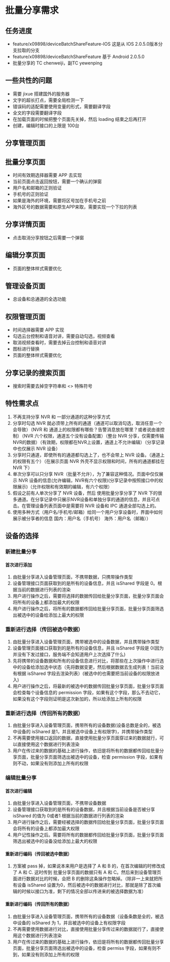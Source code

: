 # 批量分享需求

## 任务进度

* feature/x09898/deviceBatchShareFeature-IOS      这是从 IOS 2.0.5.0版本分支拉取的分支
* feature/x09898/deviceBatchShareFeature          基于 Android 2.0.5.0
* 批量分享的 TC chenweiji，副TC yewenping

## 一些共性的问题

* 需要 jixue 搭建国外的服务器
* 文字的超长打点，需要全局检测一下
* 错误码的适配需要使用变量的形式，需要翻译字段
* 全文的字段需要翻译字段
* 在加载页面的时候把整个页面先关掉，然后 loading 结束之后再打开
* 创建，编辑时接口的上限是 100台

## 分享管理页面

## 批量分享页面

* 时间有效期选择器需要 APP 去实现
* 当前页面点击返回按钮，需要一个确认的弹窗
* 用户名和邮箱的正则验证
* 手机号的正则验证
* 如果是海外的环境，需要将区号加在手机号之前
* 海外区号的数据需要和原生APP来取，需要实现一个下拉的列表

## 分享详情页面

* 点击取消分享按钮之后需要一个弹窗

## 编辑分享页面

* 页面的整体样式需要优化

## 管理设备页面

* 总设备和总通道的全选功能

## 权限管理页面

* 时间选择器需要 APP 实现
* 勾选云台控制和语音对讲，需要自动勾选，视频查看
* 取消视频查看时，需要去掉云台控制和语音对讲
* 图标进行替换
* 页面的整体样式需要优化

## 分享记录的搜索页面

* 搜索时需要去掉空字符串和 <> 特殊符号

## 特性需求点

1. 不再支持分享 NVR 和 一部分通道的这种分享方式
2. 分享时勾选 NVR 就必须带上所有的通道（通道可以取消勾选，取消任意一个会导致）（NVR 和 通道上的权限都有哪些？告警消息放在哪里？或者说由谁控制）（NVR 六个权限，通道五个没有设备配置）（整台 NVR 分享，仅需要传输 NVR的数据）（有效期，权限都在NVR上设置，通道上不允许编辑）（分享记录中也仅展示 NVR 设备）
3. 分享时只通道，即使所有的通道都勾选上了，也不会带上 NVR 设备。（通道上的权限有五个）（在展示页面 NVR 外壳不显示权限和时间，所有的通道都挂在 NVR 下）
4. 单次分享可以只分享 NVR（批量不允许），为了兼容这种情况。页面中仅仅展示 NVR 设备的信息(允许编辑，NVR有六个权限)(分享记录中按照接口中的权限展示)（允许权限和有效期的编辑，有六个权限）
5. 假设之前有人单次分享了 NVR 设备，然后 使用批量分享分享了 NVR 下的很多通道。在分享记录中只展示NVR设备和单独分享的通道的信息，并且可点击。在管理设备列表页面中是需要将 NVR 设备和 IPC 通道全部勾选上的。
6. 使用多种方式（用户名/手机号/邮箱）给同一个用户分享设备时，界面中如何展示被分享者的信息 国内：用户名（手机号） 海外：用户名（邮箱））

## 设备的选择

### 新建批量分享

#### 首次进行添加

1. 由批量分享进入设备管理页面，不携带数据，只携带操作类型
2. 设备管理接口页面获取到的是所有的设备信息，并且 isShared 字段是 0。根据当前的数据进行列表的渲染
3. 用户进行操作之后，需要将选择的数据传回给批量分享页面，批量分享页面会将所有的设备上都添加最大的权限
4. 用户进行操作之后，将所有的数据都传回给批量分享页面，批量分享页面筛选出被选中的设备给添加上最大的权限

### 重新进行选择（传回被选中数据）

1. 由批量分享进入设备管理页面，携带被选中的设备数据，并且携带操作类型
2. 设备管理页面接口获取到的是所有的设备信息，并且 isShared 字段是 0(因为并没有下发过接口，服务端不会知道用户上次选择了什么)
3. 先将携带的设备数据和所有的设备信息进行对比，将那些在上次操作中进行选中的设备给添加选中状态（先将数据变更，然后根据数据去生成列表！当前没有根据 isShared 字段去渲染列表）(被选中的也需要把当前设备的权限放进入)
4. 用户进行操作之后，将最新的被选中的数据传回批量分享页面，批量分享页面会检查每个设备信息的 permission 字段，如果有这个字段，那么不去动它，如果没有这个字段则证明是这次新加的，所以给添加上所有的权限

### 重新进行选择（传回所有的数据）

1. 由批量分享进入设备管理页面，携带所有的设备数据(设备总数是全的，被选中设备的 isShared 是1，并且被选中设备上有权限字)，并携带操作类型
2. 不再需要使用接口返回的数据，直接使用批量分享页面穿过来的数据就行，可以直接使用这个数据进行列表渲染
3. 用户在传过来的数据的基础上进行操作，依旧是将所有的数据都传回给批量分享页面，批量分享页面筛选出被选中的设备，检查 permission 字段，如果有则不动，如果没有则添加上所有的权限

### 编辑批量分享

#### 首次进行编辑

1. 由批量分享进入设备管理页面，不携带设备数据
2. 设备管理接口获取到的是所有的设备数据，并且根据当前设备是否被分享 isShared 的值为 0或者1     根据当前的数据进行列表的渲染
3. 用户进行操作之后，需要经被选择的数据传回给批量分享页面，批量分享页面会将所有的设备上都添加最大权限
4. 用户记性操作之后。需要将所有的数据都传回给批量分享页面，批量分享页面筛选出被选中的设备没给添加上最大的权限

#### 重新进行编码（传回被选中数据）

1. 方案被 pass 掉，如果说本来用户是选择了 A 和 B 的，在首次编辑的时修改成了 A 和 C. 这时传到 批量分享页面的数据只有 A 和 C。然后来到设备管理页面进行数据对比的时候，会把 B 的删除这条操作忽略掉。（除非一上来就把所有设备 isShared 设置为0，然后被选中的数据进行对比，那就是除了首次编辑的时候以接口为准，剩下的情况全部以传进来的被选择数据为准）

#### 重新进行编码（传回所有的数据）

1. 由批量分享进入设备管理页面，携带所有的设备数据（设备条数是全的，被选中设备的 isShared 为 1，并且被选中的设备上有权限字段
2. 不再需要使用数据进行对比，直接使用批量分享传过来的数据就行了，直接使用这个数据进行列表渲染
3. 用户在传过来的数据的基础上进行操作，依旧是将所有的数据都传回批量分享页面，批量分享页面筛选出被选中的设备，检查 permiss 字段，如果有则不到，如果没有则添加上所有的权限
